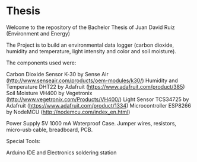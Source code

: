 # Thesis

Welcome to the repository of the Bachelor Thesis of Juan David Ruiz (Environment and Energy)

The Project is to build an environmental data logger (carbon dioxide, humidity and temperature, light intensity and color and soil moisture).

The components used were:


Carbon Dioxide Sensor     K-30 by Sense Air (http://www.senseair.com/products/oem-modules/k30/)
Humidity and Temperature  DHT22 by Adafruit (https://www.adafruit.com/product/385)
Soil Moisture             VH400 by Vegetronix (http://www.vegetronix.com/Products/VH400/)
Light Sensor              TCS34725 by Adafruit (https://www.adafruit.com/product/1334)
Microcontroller           ESP8266 by NodeMCU (http://nodemcu.com/index_en.html)

Power Supply 5V 1000 mA
Waterproof Case.
Jumper wires, resistors, micro-usb cable, breadboard, PCB.

Special Tools:

Arduino IDE and Electronics soldering station

